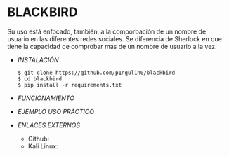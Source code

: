 # **BLACKBIRD**

Su uso está enfocado, también, a la comporbación de un nombre de usuario en las diferentes redes sociales. Se diferencia de Sherlock en que tiene la capacidad de comprobar más de un nombre de usuario a la vez.

- *INSTALACIÓN*

      $ git clone https://github.com/p1ngul1n0/blackbird
      $ cd blackbird
      $ pip install -r requirements.txt

- *FUNCIONAMIENTO*




- *EJEMPLO USO PRÁCTICO*



- *ENLACES EXTERNOS*

  - Github:
  - Kali Linux:
